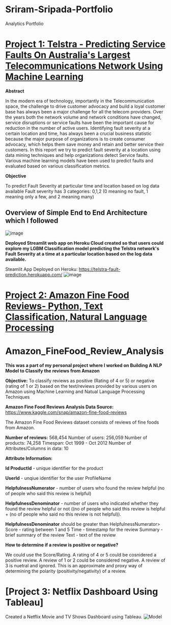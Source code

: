 # Sriram-Sripada-Portfolio
Analytics Portfolio

# [Project 1: Telstra - Predicting Service Faults On Australia's Largest Telecommunications Network Using Machine Learning](https://github.com/sriramsripada20s/Telstra_ML_endtoend_Project)

**Abstract**

In the modern era of technology, importantly in the Telecommunication space, the challenge to drive customer advocacy and build a loyal customer base has always been a major challenge for all the telecom providers. Over the years both the network volume and network conditions have changed, service disruptions or service faults have been the important cause for reduction in the number of active users. Identifying fault severity at a certain location and time, has always been a crucial business statistic because the major purpose of organizations is to create consumer advocacy, which helps them save money and retain and better service their customers. In this report we try to predict fault severity at a location using data mining techniques and help organizations detect Service faults. Various machine learning models have been used to predict faults and evaluated based on various classification metrics.

**Objective**

To predict Fault Severity at particular time and location based on log data available Fault severity has 3 categories: 0,1,2 (0 meaning no fault, 1 meaning only a few, and 2 meaning many)

## Overview of Simple End to End Architecture which I followed
![image](https://user-images.githubusercontent.com/49833524/220527312-afb87a95-33fa-42ba-b230-c7f1201839c0.png)

**Deployed Streamlit web app on Heroku Cloud created so that users could explore my LGBM Classification model predicting the Telstra network's Fault Severity at a time at a particular location based on the log data available.**

Steamlit App Deployed on Heroku: https://telstra-fault-prediction.herokuapp.com/
![image](https://user-images.githubusercontent.com/49833524/220527542-b910db0e-6faf-46c0-ae06-bbce513f94ee.png)


# [Project 2: Amazon Fine Food Reviews- Python, Text Classification, Natural Language Processing](https://github.com/sriramsripada20s/Amazon_FineFood_Review_Analysis)

# Amazon_FineFood_Review_Analysis

**This was a part of my personal project where I worked on Building A NLP Model to Classify the reviews from Amazon**

**Objective:** To classify reviews as positive (Rating of 4 or 5) or negative (rating of 1 or 2) based on the text/reviews provided by various users on Amazon using Machine Learning and Natual Language Processing Techniques

**Amazon Fine Food Reviews Analysis Data Source:** https://www.kaggle.com/snap/amazon-fine-food-reviews

The Amazon Fine Food Reviews dataset consists of reviews of fine foods from Amazon.

**Number of reviews:** 568,454 Number of users: 256,059 Number of products: 74,258 Timespan: Oct 1999 - Oct 2012 Number of Attributes/Columns in data: 10

**Attribute Information:**

**Id ProductId** - unique identifier for the product 

**UserId** - unqiue identifier for the user ProfileName 

**HelpfulnessNumerator** - number of users who found the review helpful (no of people who said this review is helpful) 

**HelpfulnessDenominator** - number of users who indicated whether they found the review helpful or not ((no of people who said this review is helpful + (no of people who said no this review is not helpful)).

**HelpfulnessDenominator** should be greater than HelpfulnessNumerator> Score - rating between 1 and 5 Time - timestamp for the review Summary - brief summary of the review Text - text of the review 


**How to determine if a review is positive or negative?**

We could use the Score/Rating. A rating of 4 or 5 could be cosnidered a positive review. A review of 1 or 2 could be considered negative. A review of 3 is nuetral and ignored. This is an approximate and proxy way of determining the polarity (positivity/negativity) of a review.


# [Project 3: Netflix Dashboard Using Tableau]

Created a Netflix Movie and TV Shows Dashboard using Tableau.
![Model](Paste_link_here)


